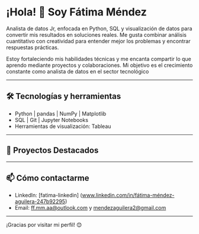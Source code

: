 # ¡Hola! 👋 Soy Fátima Méndez

Analista de datos Jr, enfocada en Python, SQL y visualización de datos para convertir mis resultados en soluciones reales. Me gusta combinar análisis cuantitativo con creatividad para entender mejor los problemas y encontrar respuestas prácticas.

Estoy fortaleciendo mis habilidades técnicas y me encanta compartir lo que aprendo mediante proyectos y colaboraciones. Mi objetivo es el crecimiento constante como analista de datos en el sector tecnológico

---

## 🛠 Tecnologías y herramientas

- Python | pandas | NumPy | Matplotlib
- SQL | Git | Jupyter Notebooks
- Herramientas de visualización: Tableau

---

## 🚀 Proyectos Destacados

---

## 📫 Cómo contactarme

- LinkedIn: [fatima-linkedin] (www.linkedin.com/in/fátima-méndez-aguilera-247b92295)
- Email: ff.mm.aa@outlook.com y mendezaguilera2@gmail.com
---

¡Gracias por visitar mi perfil! 😊
